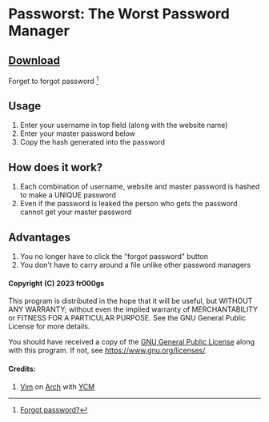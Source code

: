 # Passworst: The Worst Password Manager

## [Download](releases)

Forget to forgot password [^1]

## Usage

1. Enter your username in top field (along with the website name)
2. Enter your master password below
3. Copy the hash generated into the password

## How does it work?

1. Each combination of username, website and master password is hashed to make a UNIQUE password
2. Even if the password is leaked the person who gets the password cannot get your master password

## Advantages

1. You no longer have to click the "forgot password" button
2. You don't have to carry around a file unlike other password managers

#### Copyright (C) 2023 fr000gs

This program is distributed in the hope that it will be useful,
but WITHOUT ANY WARRANTY; without even the implied warranty of
MERCHANTABILITY or FITNESS FOR A PARTICULAR PURPOSE.  See the
GNU General Public License for more details.

You should have received a copy of the [GNU General Public License](https://www.gnu.org/licenses/gpl.html)
along with this program.  If not, see <https://www.gnu.org/licenses/>.

#### Credits: 
1. [Vim](www.vim.org) on [Arch](archlinux.org) with [YCM](https://github.com/ycm-core/YouCompleteMe)

[^1]: [Forgot password?](releases)
